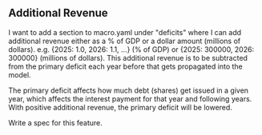 ## Additional Revenue

I want to add a section to macro.yaml under "deficits" where I can add additional revenue either as a % of GDP or a dollar amount (millions of dollars). e.g. {2025: 1.0, 2026: 1.1, ...} (% of GDP) or {2025: 300000, 2026: 300000} (millions of dollars). This additional revenue is to be subtracted from the primary deficit each year before that gets propagated into the model. 

The primary deficit affects how much debt (shares) get issued in a given year, which affects the interest payment for that year and following years. With positive additional revenue, the primary deficit will be lowered.

Write a spec for this feature.